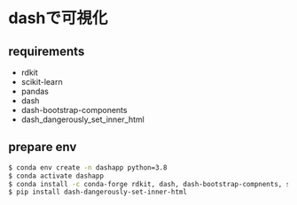 # dashで可視化

## requirements
- rdkit
- scikit-learn
- pandas
- dash
- dash-bootstrap-components
- dash_dangerously_set_inner_html

## prepare env

```bash
$ conda env create -n dashapp python=3.8
$ conda activate dashapp
$ conda install -c conda-forge rdkit, dash, dash-bootstrap-compnents, scikit-learn, pandas
$ pip install dash-dangerously-set-inner-html
```